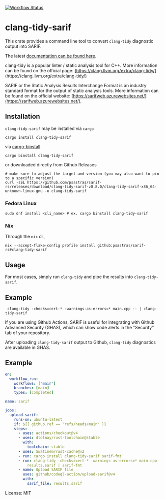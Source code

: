 [![Workflow Status](https://github.com/psastras/sarif-rs/workflows/main/badge.svg)](https://github.com/psastras/sarif-rs/actions?query=workflow%3A%22main%22)

# clang-tidy-sarif

This crate provides a command line tool to convert `clang-tidy` diagnostic
output into SARIF.

The latest [documentation can be found here](https://docs.rs/clang_tidy_sarif).

clang-tidy is a popular linter / static analysis tool for C++. More information
can be found on the official page:
[https://clang.llvm.org/extra/clang-tidy/](https://clang.llvm.org/extra/clang-tidy/)

SARIF or the Static Analysis Results Interchange Format is an industry standard
format for the output of static analysis tools. More information can be found on
the official website:
[https://sarifweb.azurewebsites.net/](https://sarifweb.azurewebsites.net/).

## Installation

`clang-tidy-sarif` may be installed via `cargo`

```shell
cargo install clang-tidy-sarif
```

via [cargo-binstall](https://github.com/cargo-bins/cargo-binstall)

```shell
cargo binstall clang-tidy-sarif
```

or downloaded directly from Github Releases

```shell
# make sure to adjust the target and version (you may also want to pin to a specific version)
curl -sSL https://github.com/psastras/sarif-rs/releases/download/clang-tidy-sarif-v0.8.0/clang-tidy-sarif-x86_64-unknown-linux-gnu -o clang-tidy-sarif
```

### Fedora Linux

```shell
sudo dnf install <cli_name> # ex. cargo binstall clang-tidy-sarif
```

### Nix

Through the `nix` cli,

```shell
nix --accept-flake-config profile install github:psastras/sarif-rs#clang-tidy-sarif
```

## Usage

For most cases, simply run `clang-tidy` and pipe the results into
`clang-tidy-sarif`.

## Example

```shell
 clang-tidy -checks=cert-* -warnings-as-errors=* main.cpp -- | clang-tidy-sarif
```

If you are using Github Actions, SARIF is useful for integrating with Github
Advanced Security (GHAS), which can show code alerts in the "Security" tab of
your repository.

After uploading `clang-tidy-sarif` output to Github, `clang-tidy` diagnostics
are available in GHAS.

## Example

```yaml
on:
  workflow_run:
    workflows: ["main"]
    branches: [main]
    types: [completed]

name: sarif

jobs:
  upload-sarif:
    runs-on: ubuntu-latest
    if: ${{ github.ref == 'refs/heads/main' }}
    steps:
      - uses: actions/checkout@v4
      - uses: dtolnay/rust-toolchain@stable
        with:
          toolchain: stable
      - uses: Swatinem/rust-cache@v2
      - run: cargo install clang-tidy-sarif sarif-fmt
      - run: clang-tidy -checks=cert-* -warnings-as-errors=* main.cpp -- | clang-tidy-sarif | tee
          results.sarif | sarif-fmt
      - name: Upload SARIF file
        uses: github/codeql-action/upload-sarif@v4
        with:
          sarif_file: results.sarif
```

License: MIT
